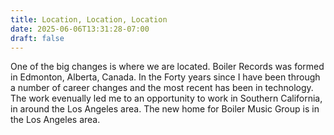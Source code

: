 ```yaml
---
title: Location, Location, Location
date: 2025-06-06T13:31:28-07:00
draft: false
---
```

One of the big changes is where we are located. Boiler Records was formed in Edmonton, Alberta, Canada. In the Forty years since I have been through a number of career changes and the most recent has been in technology. The work evenually led me to an opportunity to work in Southern California, in around the Los Angeles area. The new home for Boiler Music Group is in the Los Angeles area.